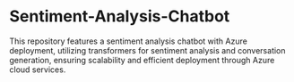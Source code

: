 # Sentiment-Analysis-Chatbot
This repository features a sentiment analysis chatbot with Azure deployment, utilizing transformers for sentiment analysis and conversation generation, ensuring scalability and efficient deployment through Azure cloud services.
